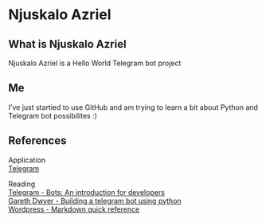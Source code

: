 # Njuskalo Azriel
## What is Njuskalo Azriel
Njuskalo Azriel is a Hello World Telegram bot project

## Me
I've just startied to use GitHub and am trying to learn a bit about Python and Telegram bot possibilites :)

## References
Application  
[Telegram][3]  
  
Reading  
[Telegram - Bots: An introduction for developers][2]  
[Gareth Dwyer - Building a telegram bot using python][1]  
[Wordpress - Markdown quick reference][4]  

[1]:https://www.codementor.io/garethdwyer/building-a-telegram-bot-using-python-part-1-goi5fncay
[2]:https://core.telegram.org/bots
[3]:https://www.telegram.org/
[4]:https://en.support.wordpress.com/markdown-quick-reference/

